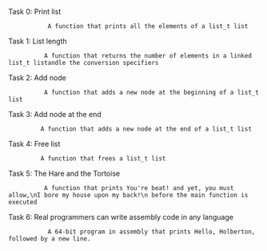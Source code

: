 Task 0: Print list

               A function that prints all the elements of a list_t list
Task 1: List length

              A function that returns the number of elements in a linked list_t listandle the conversion specifiers
Task 2: Add node

              A function that adds a new node at the beginning of a list_t list
Task 3: Add node at the end

             A function that adds a new node at the end of a list_t list
Task 4: Free list

             A function that frees a list_t list
Task 5: The Hare and the Tortoise

              A function that prints You're beat! and yet, you must allow,\nI bore my house upon my back!\n before the main function is executed
Task 6: Real programmers can write assembly code in any language

               A 64-bit program in assembly that prints Hello, Holberton, followed by a new line.
